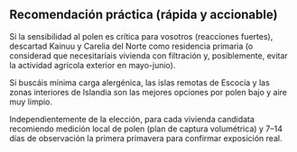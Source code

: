 ## Recomendación práctica (rápida y accionable)

Si la sensibilidad al polen es crítica para vosotros (reacciones fuertes), descartad Kainuu y Carelia del Norte como residencia primaria (o considerad que necesitaríais vivienda con filtración y, posiblemente, evitar la actividad agrícola exterior en mayo-junio).

Si buscáis mínima carga alergénica, las islas remotas de Escocia y las zonas interiores de Islandia son las mejores opciones por polen bajo y aire muy limpio.

Independientemente de la elección, para cada vivienda candidata recomiendo medición local de polen (plan de captura volumétrica) y 7–14 días de observación la primera primavera para confirmar exposición real.



